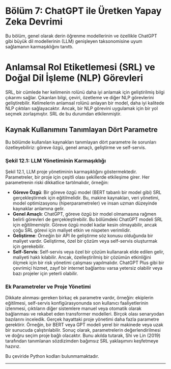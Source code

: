 # Bölüm 7: ChatGPT ile Üretken Yapay Zeka Devrimi
Bu bölüm, genel olarak derin öğrenme modellerinin ve özellikle ChatGPT gibi büyük dil modellerinin (LLM) genişleyen taksonomisine uyum sağlamanın karmaşıklığını tanıttı. 

# Anlamsal Rol Etiketlemesi (SRL) ve Doğal Dil İşleme (NLP) Görevleri
SRL, bir cümlede her kelimenin rolünü daha iyi anlamak için geliştirilmiş bilgi çıkarımı sağlar. Çıkarılan bilgi, çeviri, özetleme ve diğer NLP görevlerini geliştirebilir. Kelimelerin anlamsal rolünü anlayan bir model, daha iyi kalitede NLP çıktıları sağlayacaktır. Ancak, bir NLP görevini uygulamak için bir yol seçmek zorlaşmıştır. SRL de bu durumdan etkilenmiştir. 

## Kaynak Kullanımını Tanımlayan Dört Parametre
Bu bölümde kullanılan kaynakları tanımlayan dört parametre ile sorunları özetleyebiliriz: göreve özgü, genel amaçlı, geliştirme ve self-servis.

### Şekil 12.1: LLM Yönetiminin Karmaşıklığı
Şekil 12.1, LLM proje yönetiminin karmaşıklığını göstermektedir. Parametreler, bir proje için çeşitli olası şekillerde etkileşime girer. Her parametrenin riski dikkatlice tartılmalıdır, örneğin:

*   **Göreve Özgü**: Bir göreve özgü model (BERT tabanlı bir model gibi) SRL gerçekleştirmek için eğitilmelidir. Bu, makine kaynakları, veri yönetimi, model optimizasyonu (hiperparametreler) ve insan uzman düzeyinde kaynaklar anlamına gelir.
*   **Genel Amaçlı**: ChatGPT, göreve özgü bir model olmamasına rağmen belirli görevleri de gerçekleştirebilir. Bu bölümdeki ChatGPT modeli SRL için eğitilmemiştir. Göreve özgü model kadar kesin olmayabilir, ancak çoğu SRL görevi için maliyet etkin ve nispeten verimlidir.
*   **Geliştirme**: Örneğin bir API ile geliştirme söz konusu olduğunda bir maliyet vardır. Geliştirme, özel bir çözüm veya self-servis oluşturmak için gerekebilir.
*   **Self-Servis**: Self-servis veya özel bir çözüm kullanarak elde edilen gelir, maliyeti haklı kılabilir. Ancak, özelleştirilmiş bir çözümün etkinliğini ölçmek için bir risk yönetimi çalışması yapılmalıdır. ChatGPT Plus gibi bir çevrimiçi hizmet, zayıf bir internet bağlantısı varsa yetersiz olabilir veya bazı projeler için yeterli olabilir.

### Ek Parametreler ve Proje Yönetimi
Dikkate alınması gereken birkaç ek parametre vardır, örneğin: ekiplerin eğitilmesi, self-servis konfigürasyonunda son kullanıcı faaliyetlerinin izlenmesi, çıktıların diğer sistemlere manuel veya otomatik olarak bağlanması ve rekabet eden transformer modelleri. Birçok olası senaryodan bazılarını inceledik. Gerçek hayattaki proje yönetimi daha fazla parametre gerektirir. Örneğin, bir BERT veya GPT modeli yerel bir makinede veya uzak bir sunucuda çalıştırılabilir. Sonuç olarak, parametrelerin değerlendirilmesi ve doğru seçim proje bağlı olacaktır. Bunu akılda tutarak, Shi ve Lin (2019) tarafından tanımlanan sözdizimden bağımsız SRL yaklaşımını keşfetmeye hazırız. 

Bu çeviride Python kodları bulunmamaktadır.

---

